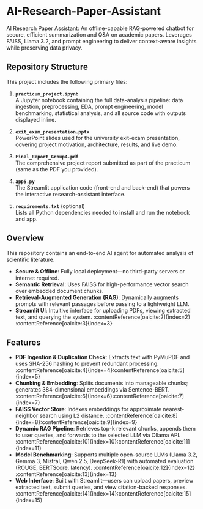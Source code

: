 # AI-Research-Paper-Assistant
AI Research Paper Assistant: An offline-capable RAG-powered chatbot for secure, efficient summarization and Q&amp;A on academic papers. Leverages FAISS, Llama 3.2, and prompt engineering to deliver context-aware insights while preserving data privacy.

## Repository Structure

This project includes the following primary files:

1. **`practicum_project.ipynb`**  
   A Jupyter notebook containing the full data-analysis pipeline: data ingestion, preprocessing, EDA, prompt engineering, model benchmarking, statistical analysis, and all source code with outputs displayed inline.

2. **`exit_exam_presentation.pptx`**  
   PowerPoint slides used for the university exit-exam presentation, covering project motivation, architecture, results, and live demo.

3. **`Final_Report_Group4.pdf`**  
   The comprehensive project report submitted as part of the practicum (same as the PDF you provided).

4. **`app5.py`**  
   The Streamlit application code (front-end and back-end) that powers the interactive research-assistant interface.

5. **`requirements.txt`** (optional)  
   Lists all Python dependencies needed to install and run the notebook and app.

## Overview

This repository contains an end-to-end AI agent for automated analysis of scientific literature.  
- **Secure & Offline**: Fully local deployment—no third-party servers or internet required.  
- **Semantic Retrieval**: Uses FAISS for high-performance vector search over embedded document chunks.  
- **Retrieval-Augmented Generation (RAG)**: Dynamically augments prompts with relevant passages before passing to a lightweight LLM.  
- **Streamlit UI**: Intuitive interface for uploading PDFs, viewing extracted text, and querying the system. :contentReference[oaicite:2]{index=2}&#8203;:contentReference[oaicite:3]{index=3}

## Features

- **PDF Ingestion & Duplication Check**: Extracts text with PyMuPDF and uses SHA-256 hashing to prevent redundant processing. :contentReference[oaicite:4]{index=4}&#8203;:contentReference[oaicite:5]{index=5}  
- **Chunking & Embedding**: Splits documents into manageable chunks; generates 384-dimensional embeddings via Sentence-BERT. :contentReference[oaicite:6]{index=6}&#8203;:contentReference[oaicite:7]{index=7}  
- **FAISS Vector Store**: Indexes embeddings for approximate nearest-neighbor search using L2 distance. :contentReference[oaicite:8]{index=8}&#8203;:contentReference[oaicite:9]{index=9}  
- **Dynamic RAG Pipeline**: Retrieves top-k relevant chunks, appends them to user queries, and forwards to the selected LLM via Ollama API. :contentReference[oaicite:10]{index=10}&#8203;:contentReference[oaicite:11]{index=11}  
- **Model Benchmarking**: Supports multiple open-source LLMs (Llama 3.2, Gemma 3, Mistral, Qwen 2.5, DeepSeek-R1) with automated evaluation (ROUGE, BERTScore, latency). :contentReference[oaicite:12]{index=12}&#8203;:contentReference[oaicite:13]{index=13}  
- **Web Interface**: Built with Streamlit—users can upload papers, preview extracted text, submit queries, and view citation-backed responses. :contentReference[oaicite:14]{index=14}&#8203;:contentReference[oaicite:15]{index=15}  


